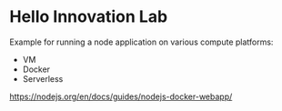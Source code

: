 # Hello Innovation Lab

Example for running a node application on various compute platforms:

  - VM
  - Docker
  - Serverless

https://nodejs.org/en/docs/guides/nodejs-docker-webapp/